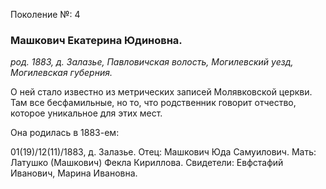 Поколение №: 4

### Машкович Екатерина Юдиновна.

_род. 1883, д. Залазье, Павловичская волость, Могилевский уезд, Могилевская губерния._



О ней стало известно из метрических записей Молявковской церкви. Там все бесфамильные, но то, что родственник говорит отчество, которое уникальное для этих мест.

Она родилась в 1883-ем:

01(19)/12(11)/1883, д. Залазье. Отец: Машкович Юда Самуилович. Мать: Латушко (Машкович) Фекла Кириллова. Свидетели: Евфстафий Иванович, Марина Ивановна.
        
